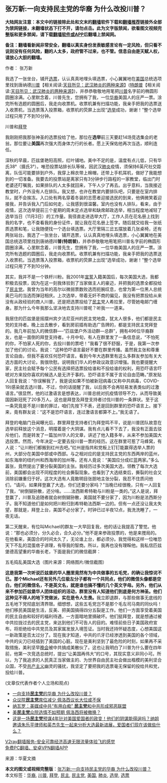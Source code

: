  <h2>张万新:一向支持民主党的华裔 为什么改投川普？</h2> <p class="notice"><b>大陆网友注意：本文中的链接除此处和文末的<a href="https://github.com/bannedbook/fanqiang" >翻墙</a>软件下载和<a href="https://github.com/killgcd/justmysocks/blob/master/README.md">翻墙推荐</a>链接外全部为禁网链接，未翻墙状态下打不开，请勿点击。此为文字版禁闻，欲看图文视频完整版和更多禁闻，请下载<a href="https://github.com/bannedbook/fanqiang">翻墙软件或APP</a>后翻墙上禁闻网。</p><p>备注：翻墙看新闻非常安全，翻墙以真实身份发表敏感言论有一定风险，但只看不说则没有任何风险，翻的人太多，政府管不过来，也不管。信息自由是天赋人权，请放心大胆的翻墙。</b></p>  <div class="entry"> <p>作者： 张万新</p> <p id="summary">我选了一张坐台，铺开<a href="https://www.bannedbook.org/bnews/tag/%E9%80%89%E7%A5%A8/" class="st_tag internal_tag" rel="tag" title="标签 选票 下的日志">选票</a>，认认真真地埋头填选票，小心翼翼地在<a href="https://www.bannedbook.org/bnews/tag/%e7%be%8e%e5%9b%bd/" class="st_tag internal_tag" rel="tag" title="标签 美国 下的日志">美国</a>总统选项里找到唐纳德<span class='wp_keywordlink'><a href="https://www.bannedbook.org/bnews/comments/20200816/1381118.html" title="天目所见：川普将再赢总统大选 共和党掌参众两院" target="_blank">川普</a></span>【相关阅读:<a href='https://www.bannedbook.org/bnews/comments/20200816/1381123.html' target='_blank'>天目所见：武汉肺炎的两种来源</a>】(<span class='wp_keywordlink'><a href="https://www.bannedbook.org/bnews/comments/20200816/1381118.html" title="天目所见：川普将再赢总统大选 共和党掌参众两院" target="_blank">特朗普</a></span>【相关阅读:<a href='https://www.bannedbook.org/bnews/comments/20200816/1381123.html' target='_blank'>天目所见：武汉肺炎的两种来源</a>】)，并恭恭敬敬地用笔把<a href="https://www.bannedbook.org/bnews/tag/%e5%b7%9d%e6%99%ae/" class="st_tag internal_tag" rel="tag" title="标签 川普 下的日志">川普</a>名字前的椭圆形圆圈涂满。心里默念着，川普先生，您拥有了我，一位<a href="https://www.bannedbook.org/bnews/tag/%e5%8d%8e%e8%a3%94/" class="st_tag internal_tag" rel="tag" title="标签 华裔 下的日志">华裔</a>美国人的庄严一票。涂完所有选题的圆圈后，我走向收票机。收票机兼有扫描功能，我亲手把我的选票送入收票机，当选票落入投票箱，收票机的荧屏上出现“<a href="https://www.bannedbook.org/bnews/tag/%e9%80%89%e4%b8%be/" class="st_tag internal_tag" rel="tag" title="标签 选举 下的日志">选举</a>成功，谢谢！”整个选举过程只用了不到10分钟。</p> <p id="conimg"></p>  <p>川普和<a href="https://www.bannedbook.org/bnews/tag/%e6%8b%9c%e7%99%bb/" class="st_tag internal_tag" rel="tag" title="标签 拜登 下的日志">拜登</a></p> <p>我刚刚把我那张神圣的选票投给了他，那位在<strong>选举</strong>前三天要赶14场竞选集会的老翁，那位要让<strong>美国</strong>再次强大而身体力行的长者。愿上天保佑他再次当选，顺利连任。</p> <p>深秋的早晨，匹兹堡艳阳高照，红叶铺地。美中不足的是，温度有点儿低，只有华氏38°（摄氏3°）。唯恐投票站排长队等候，因武汉<a href="https://www.bannedbook.org/bnews/tag/%e8%82%ba%e7%82%8e/" class="st_tag internal_tag" rel="tag" title="标签 肺炎 下的日志">肺炎</a>疫情，须保持6英尺社交距离，队伍可能要排到户外，我穿上棉衣带上棉帽，还带上手机耳机，做好了我能想到的一切准备。我要去的投票站是离家只有3分钟步行路程的一家教堂，临出门时老婆还叮嘱我，如果排队的人太多就回来，下午人少了再去。出乎意料，当我接近教堂时，户外没有人在排队。我又想，也许在教堂内要排队吧，只要是在室内排队，就不会挨冻。入口处有两名穿着冬装的志愿者迎接选民的到来，他俩微笑着迎接我，并告诉我入门后如何走，让我感到很温馨。室内也没有人排队，看来，由于疫情，这次选举提前三个星期的周末定点选举和缺席邮政选举，相当程度地减轻了选举当日（11月3日）的工作量。我径直走进选举大厅，工作人员在花名册上找到我的名字，也不查看我的身份证件，就让我在花名册上签字。随后就交给我一张纸质选票和笔，让我随便找一个选台填选票。大厅里隔三岔五摆放着几张桌椅，还有两张站台。我选了一张坐台，铺开选票，认认真真地埋头填选票，小心翼翼地在美国总统选项里找到唐纳德<strong>川普(特朗普)</strong>，并恭恭敬敬地用笔把川普名字前的椭圆形圆圈涂满。心里默念着，川普先生，您拥有了我，一位华裔美国人的庄严一票。涂完所有选题的圆圈后，我走向收票机。收票机兼有扫描功能，我亲手把我的选票送入收票机，当选票落入投票箱，收票机的荧屏上出现“选举成功，谢谢！”整个选举过程只用了不到10分钟。</p>  <p>其实，我并不是一个铁杆川粉。我2001年<span class='wp_keywordlink'><a href="https://www.bannedbook.org/forum5/topic17.html" title="宣誓与预言" target="_blank">宣誓</a></span>入籍美国后，每次美国大选，我都积极去投票，因为在这一刻我体验到了当家做主人的豪迈，并把我的选票全都投给了<a href="https://www.bannedbook.org/bnews/tag/%e6%b0%91%e4%b8%bb%e5%85%9a/" class="st_tag internal_tag" rel="tag" title="标签 民主党 下的日志">民主党</a>。我曾为当年的高尔以微弱票数败选而扼腕叹息，也曾为第一位黑人总统奥巴马的当选而弹冠相庆。上次选举，带着无奸不商的偏见，我没有把票投给从来没有从政经验的商人川普。还是把选票投给了<a href="https://www.bannedbook.org/bnews/tag/%e6%b0%91%e4%b8%bb/" class="st_tag internal_tag" rel="tag" title="标签 民主 下的日志">民主</a>党人希拉里，尽管她电邮门缠身。那为什么今年我那么坚决地去支持川普呢？听我一一道来。</p> <p>我居住的匹兹堡是摇摆州宾夕法尼亚州的民主党地盘，犹太人很多，他们都是民主党的支持者。晚上出去散步，看到房前插有助选广告牌的，都是支持民主党拜登的。我几年前加入的微信群—-“匹兹堡户外活动群—总群”，拥有496位华裔群友，也是一面倒的拜登支持者。十月中旬，有人在群里发了一条信息说，“不怕死的你，不怕家人死的你，去投川普的票吧！”我看了很不舒服，于是，我第一次参加了他们的讨论。我说：“这种恐吓语言最好不要在群里传播。虽然我主张和尊重言论自由，但我不喜欢任何恐吓语言。看到今年大选群里有这么多群友参加有关大选方面的大讨论，我很欣慰。说明我们华人的参政议政意识增强。我也要提醒大家，民主社会赋予每个公民有选择把选票投给谁和不投给谁的权利，用恐吓语言吓唬对方来投你喜欢的候选人是无济于事的。恐吓语言不属于言论自由范畴。”原发贴人回复我说：“你误解我了，我是说如果不怕被新冠病毒(又称中共病毒，COVID-19)感染就去选川普。不过，你的话提醒了我，以后我不会再轻易发表类似的过激语言。”很显然，他的过激语言是想表达，川普总统对抗疫情领导不力，从而导致美国因新冠死了20多万人。这也是拜登及拜登支持者讨伐川普的一条罪状。至于这一条究竟是不是川普的罪过，咱们先按下不表，还是回到群里的恐吓语言上。接下来，竟有群友说：“这不是恐吓语言，连过激语言都算不上。”我无语了。</p> <p>拜登的电脑门丑闻曝光后，群里拜登支持者们为拜登鸣不平，说是川普团队故意在选举前释放这个消息，明摆着是个大阴谋。我有点儿看不下去了，我没有正面去驳斥他们，而是转发了一篇加州华人的文章，讲述了他入籍多年，从来不参加美国大选投票。然而，今年决定一定要去投川普一票的经历。这在群里可惹了马蜂窝，有人说：“让川粉们都搬到红州去吧。”红州是指共和党板上钉钉能赢得选举人票的州，大部分在美国中部或中西部。与之相对应的是支持民主党的东西两岸的蓝州，如东海岸的纽约州和西海岸的加州等。还有人竟说：“美国应分成红蓝两家。”多么嚣张，竟然提出了要分裂美国的主张。我经历过多次美国大选，领教了每次大选前，美国都会出现不同程度的社会撕裂现象。也看到了大选结束后，撕裂的社会又消除前嫌重归于好。这次大选有人竟敢明目张胆地主张分裂，我忍不住质问他们，“请问，如果拜登赢了大选，你们还要分家吗？”当晚已经很晚，只有一人回复了我，“树倒猢狲散，还分啥。……法西斯希特勒与川粉是一类的。”这人是说，拜登赢了，川普及追随者就会树倒猢狲散，美国就不要分家了，因为川粉是法西斯分子。我不知道他们是如何把川粉归到希特勒法西斯一边的。但有一点还没让我太失望，那就是，拜登上台，美国不必分家了。时钟已过半夜12点，我洗洗睡了，一夜无话。</p>  <p>第二天醒来，有位叫Michael的群友一大早回复我，他的话让我提高了警觉。他说：“那也必须分，分久必合，合久必分。”他不是来参政投票的，他是来搅局的。在他看来，美国合的时间太久了，无论谁上台，都必须分。我觉得和这样一位唯恐天下不乱的混蛋痞子讲理，有辱我的智商。所以，我再也没有理睬他。我私信匹兹堡德高望重的华裔长老，下面是我们的微信截屏：</p> <p>五毛捣乱美国大选（图片来源：网络图片/微信截图）</p> <p><strong>这是我第一次听说匹兹堡的华人圈里竟然有为中共做事的五毛党，的确让我惊诧不已。那个Michael还有另外几位极左分子都有一个共同点，他们的微信头像都是空白，他们的微信名，不是英文名，就是谁也搞不懂的几个英文字母。另外，他们从来不参加匹兹堡华人团体组织的活动，群里没有人知道他们到底是何方神圣。他们这种见不得人的地下党做派，实在是令人生畏。</strong>我立即退群，与那些做事无底线的五毛地下党彻底划清界限。细想想，这些五毛党岂不是那个毛左司马南的同伙吗！他们移民美国是生活，反美、把美国搞得四分五裂是工作。他们一方面享受着美国的民主自由和较好的福利待遇，一方面暗地里搞破坏。他们挺拜登，就是想通过被中共拉拢过去的民主党，来达到他们不可告人的目的。难怪前些日子美国政府宣布，将拒绝给中共党员及其家属发放入境签证。当时我还持怀疑态度，心想美国这一新政策是否太过分了。现在我才知道，中共的爪牙已经渗透到美国的各个领域，中共的尖刀已经插到了美国的心脏。现在是美利坚到了最危险的时刻，如果再不采取措施，美利坚早<span class='wp_keywordlink_affiliate'><a href="https://zh-cn.shenyunperformingarts.org/" title="晚会" target="_blank">晚会</a></span>被中共搞成美散伙了。这也让我明白了川普为什么要在四年前，他第一次竞选总统时，提出“让美国再伟大”的口号，其现实意义非同小可。所以，为了我追求的人民真正当家做主的、为世界自由民主社会做出楷模的美利坚合众国，不受<span class='wp_keywordlink'><a href="https://www.bannedbook.org/forum2/topic6177.html" title="《共产主义的终极目的》" target="_blank">共产主义</a></span>幽灵的骚扰，我坚定了要把我的选票毫无保留的投给共和党，投给川普。</p>  <p>(文章仅代表作者个人立场和观点)</p> <ul class='op-related-articles' title='相关阅读'> <li><a href='https://www.bannedbook.org/bnews/comments/20201106/1426597.html' target='_blank'>一向支持<b>民主党</b>的华裔 为什么改投川普？</a></li> <li><a href='https://www.bannedbook.org/bnews/comments/20201106/1426578.html' target='_blank'>众议院<b>民主党</b>席位减少 佩洛西议长大位或不保</a></li> <li><a href='https://www.bannedbook.org/bnews/cbnews/20201106/1426568.html' target='_blank'>纳瓦罗：美媒成中共“有用白痴” <b>民主党</b>和中共形成邪恶联盟</a></li> <li><a href='https://www.bannedbook.org/bnews/cnnews/20201106/1426547.html' target='_blank'>美<b>民主党</b>众院选情不如预期 佩洛西将被撤换？</a></li> <li><a href='https://www.bannedbook.org/bnews/bannedvideo/20201106/1426496.html' target='_blank'>这是一场<b>民主党</b>预谋4年针对美国爱国者的政变！他们的阴谋能得逞吗？纳姐邀请朱乐平律师和英杰先生一起来分析大选最新进展，爱国者们现在该做些什么？</a></li> </ul> <p class="texttj"> <a href="https://www.bannedbook.org/forum23/topic22702.html" target="_blank">V2ray翻墙服务-安全可靠经济高速无限流量体验飞的感觉</a><br/> <a href="https://github.com/bannedbook/fanqiang/wiki/%E7%A6%81%E9%97%BB%E7%BD%91%E5%AE%89%E5%8D%93%E7%BF%BB%E5%A2%99%E6%96%B0%E9%97%BBAPP" target="_blank">免费PC翻墙、安卓VPN翻墙APP</a></p><p> 来源：华夏文摘 </p><a name='sharetosocial'></a>       <div><b>本文的图文或视频完整版</b>：<a href='https://www.bannedbook.org/bnews/comments/20201106/1426693.html'>张万新:一向支持民主党的华裔 为什么改投川普？</a></div>  </div><!--END ENTRY--> <div class="postfooter"> <div>本文标签：<a href="https://www.bannedbook.org/bnews/tag/%e5%8d%8e%e8%a3%94/" rel="tag">华裔</a>, <a href="https://www.bannedbook.org/bnews/tag/%e5%b7%9d%e6%99%ae/" rel="tag">川普</a>, <a href="https://www.bannedbook.org/bnews/tag/%e6%8b%9c%e7%99%bb/" rel="tag">拜登</a>, <a href="https://www.bannedbook.org/bnews/tag/%e6%b0%91%e4%b8%bb/" rel="tag">民主</a>, <a href="https://www.bannedbook.org/bnews/tag/%e6%b0%91%e4%b8%bb%e5%85%9a/" rel="tag">民主党</a>, <a href="https://www.bannedbook.org/bnews/tag/%e7%be%8e%e5%9b%bd/" rel="tag">美国</a>, <a href="https://www.bannedbook.org/bnews/tag/%e8%82%ba%e7%82%8e/" rel="tag">肺炎</a>, <a href="https://www.bannedbook.org/bnews/tag/%e9%80%89%e4%b8%be/" rel="tag">选举</a>, <a href="https://www.bannedbook.org/bnews/tag/%E9%80%89%E7%A5%A8/" rel="tag">选票</a></div>  </div><!--END POSTFOOTER--> 
